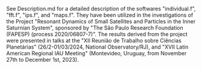 See Description.md for a detailed description of the softwares "individual.f", "fft.f", "ips.f", and "maps.f". They have been utilized in the investigations of the Project "Resonant Dynamics of Small Satellites and Particles in the Inner Saturnian System", sponsored by "The São Paulo Research Foundation (FAPESP) (process 2020/06807-7)". The results derived from the project were presented in talks at the "XII Reunião de Trabalho sobre Ciências Planetárias" (26/2-01/03/2024, National Observatory/RJ), and "XVII Latin American Regional IAU Meeting" (Montevideo, Uruguay, from November 27th to December 1st, 2023).
